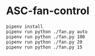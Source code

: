 # ASC-fan-control

```
pipenv install
pipenv run python ./fan.py auto
pipenv run python ./fan.py 100
pipenv run python ./fan.py 20
pipenv run python ./fan.py 15
```